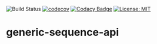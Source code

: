 <!---
This file is auto-generate by a github hook please modify r.md if you don't want to loose your work
-->
![Build Status](https://github.com/SOFTNETWORK-APP/generic-sequence-api/workflows/Build/badge.svg)
[![codecov](https://codecov.io/gh/SOFTNETWORK-APP/generic-sequence-api/branch/main/graph/badge.svg)](https://codecov.io/gh/SOFTNETWORK-APP/generic-sequence-api/)
[![Codacy Badge](https://app.codacy.com/project/badge/Grade/122252a6bdfb41c3af16d31f8cefaecc)](https://www.codacy.com/gh/SOFTNETWORK-APP/generic-sequence-api/dashboard?utm_source=github.com&amp;utm_medium=referral&amp;utm_content=SOFTNETWORK-APP/generic-sequence-api&amp;utm_campaign=Badge_Grade)
[![License: MIT](https://img.shields.io/badge/License-MIT-yellow.svg)](https://opensource.org/licenses/MIT)

# generic-sequence-api
